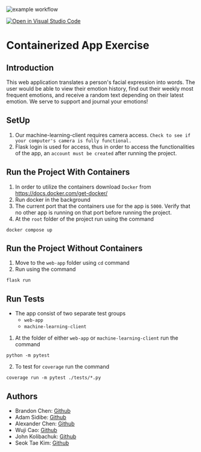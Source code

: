 ![example workflow](https://github.com/software-students-fall2022/python-package-exercise-project-3-team-7/actions/workflows/build.yaml/badge.svg)

[![Open in Visual Studio Code](https://classroom.github.com/assets/open-in-vscode-c66648af7eb3fe8bc4f294546bfd86ef473780cde1dea487d3c4ff354943c9ae.svg)](https://classroom.github.com/online_ide?assignment_repo_id=9334112&assignment_repo_type=AssignmentRepo)
# Containerized App Exercise
## Introduction
This web application translates a person's facial expression into words. The user would be able to view their emotion history, find out their weekly most frequent emotions, and receive a random text depending on their latest emotion. We serve to support and journal your emotions!

## SetUp
1. Our machine-learning-client requires camera access. `Check to see if your computer's camera is fully functional.`
2. Flask login is used for access, thus in order to access the functionalities of the app, an `account must be created` after running the project.

## Run the Project With Containers
1. In order to utilize the containers download `Docker` from https://docs.docker.com/get-docker/
2. Run docker in the background
3. The current port that the containers use for the app is `5000`. Verify that no other app is running on that port before running the project.
4. At the `root` folder of the project run using the command
```
docker compose up
```

## Run the Project Without Containers
1. Move to the `web-app` folder using `cd` command
2. Run using the command
```
flask run
```

## Run Tests
- The app consist of two separate test groups 
    - `web-app`
    - `machine-learning-client`
1. At the folder of either `web-app` or `machine-learning-client` run the command
```
python -m pytest
```
2. To test for `coverage` run the command
```
coverage run -m pytest ./tests/*.py
```
## Authors
- Brandon Chen: [Github](https://github.com/b-chen00)
- Adam Sidibe: [Github]()
- Alexander Chen: [Github]()
- Wuji Cao: [Github]()
- John Kolibachuk: [Github](https://github.com/jkolib)
- Seok Tae Kim: [Github](https://github.com/seoktaekim)
